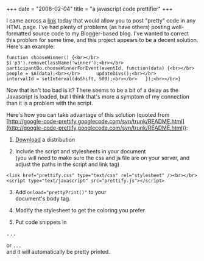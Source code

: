 +++
date = "2008-02-04"
title = "a javascript code prettifier"
+++

I came across a [link](http://code.google.com/p/google-code-prettify/) today that would allow you to post "pretty" code in any HTML page. I've had plenty of problems (as have others) posting well-formatted source code to my Blogger-based blog. I've wanted to correct this problem for some time, and this project appears to be a decent solution. Here's an example:  
  

    
    function chooseWinner() {<br></br>   $('p3').removeClassName('winner');<br></br>   participantBo.chooseWinnerForEvent(eventId, function(data) {<br></br>      people = $A(data);<br></br>      updateDivs();<br></br>      intervalId = setInterval(doShift, 500);<br></br>   });<br></br>}

  
  
Now that isn't too bad is it? There seems to be a bit of a delay as the Javascript is loaded, but I think that's more a symptom of my connection than it is a problem with the script.  
  
Here's how you can take advantage of this solution (quoted from [http://google-code-prettify.googlecode.com/svn/trunk/README.html](http://google-code-prettify.googlecode.com/svn/trunk/README.html)):  
  


  
     
  1. [Download](http://google-code-prettify.googlecode.com/files/prettify-small.zip) a distribution  
     
  2. Include the script and stylesheets in your document  
       (you will need to make sure the css and js file are on your server, and  
        adjust the paths in the script and link tag)  
       
    
    <link href="prettify.css" type="text/css" rel="stylesheet" /><br></br><script type="text/javascript" src="prettify.js"></script>

  
     
  3. Add `onload="prettyPrint()"` to your  
     document's body tag.  
     
  4. Modify the stylesheet to get the coloring you prefer
  
     
  5. Put code snippets in  
   <pre class="prettyprint">...</pre>  
   or <code class="prettyprint">...</code>  
   and it will automatically be pretty printed.
  
   

